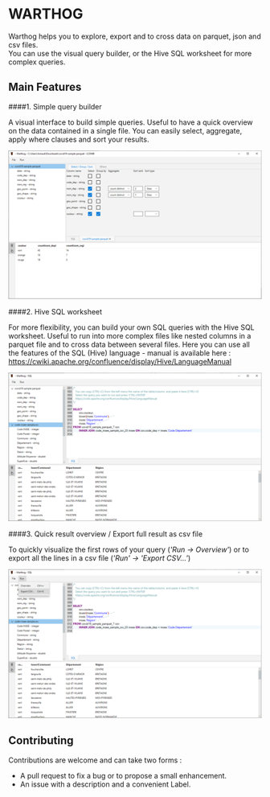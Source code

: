 # WARTHOG

Warthog helps you to explore, export and to cross data on parquet, json and csv files.  
You can use the visual query builder, or the Hive SQL worksheet for more complex queries.  

## Main Features

####1. Simple query builder

A visual interface to build simple queries. 
Useful to have a quick overview on the data contained in a single file.
You can easily select, aggregate, apply where clauses and sort your results.

![simple query builder](doc/img/visual_query_builder.png)

####2. Hive SQL worksheet

For more flexibility, you can build your own SQL queries with the Hive SQL worksheet.
Useful to run into more complex files like nested columns in a parquet file and to cross data between several files. 
Here you can use all the features of the SQL (Hive) language - manual is available here : https://cwiki.apache.org/confluence/display/Hive/LanguageManual

![hive join query](doc/img/hive_join_query.png)

####3. Quick result overview / Export full result as csv file

To quickly visualize the first rows of your query (_'Run -> Overview'_) 
or to export all the lines in a csv file (_'Run' -> 'Export CSV...'_)

![export_feature](doc/img/export_feature.png)


## Contributing

Contributions are welcome and can take two forms :
* A pull request to fix a bug or to propose a small enhancement.
* An issue with a description and a convenient Label.

